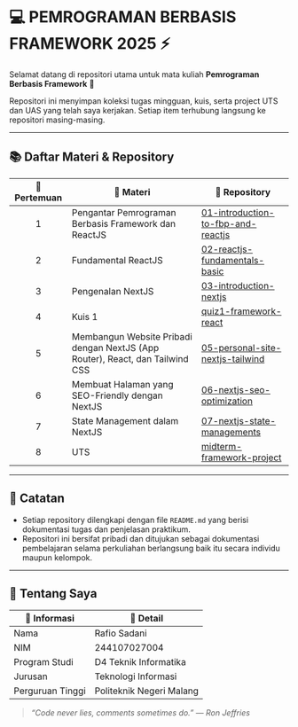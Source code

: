 # 💻 PEMROGRAMAN BERBASIS FRAMEWORK 2025 ⚡

Selamat datang di repositori utama untuk mata kuliah **Pemrograman Berbasis Framework** 🧠

Repositori ini menyimpan koleksi tugas mingguan, kuis, serta project UTS dan UAS yang telah saya kerjakan. Setiap item terhubung langsung ke repositori masing-masing.

---

## 📚 Daftar Materi & Repository

| 📅 Pertemuan | 📝 Materi                                                                                     | 🔗 Repository                                                                 |
|:------------:|-----------------------------------------------------------------------------------------------|-------------------------------------------------------------------------------|
| 1            | Pengantar Pemrograman Berbasis Framework dan ReactJS                                         | [01-introduction-to-fbp-and-reactjs](https://github.com/rafiosadani/01-introduction-to-fbp-and-reactjs) |
| 2            | Fundamental ReactJS                                                                           | [02-reactjs-fundamentals-basic](https://github.com/rafiosadani/02-reactjs-fundamentals-basic) |
| 3            | Pengenalan NextJS                                                                             | [03-introduction-nextjs](https://github.com/rafiosadani/03-introduction-nextjs)  |
| 4            | Kuis 1                                                                                        | [quiz1-framework-react](https://github.com/rafiosadani/quiz1-framework-react)    |
| 5            | Membangun Website Pribadi dengan NextJS (App Router), React, dan Tailwind CSS                | [05-personal-site-nextjs-tailwind](https://github.com/rafiosadani/05-personal-site-nextjs-tailwind) |
| 6            | Membuat Halaman yang SEO-Friendly dengan NextJS                                              | [06-nextjs-seo-optimization](https://github.com/rafiosadani/06-nextjs-seo-optimization) |
| 7            | State Management dalam NextJS                                                                 | [07-nextjs-state-managements](https://github.com/rafiosadani/07-nextjs-state-managements) |
| 8            | UTS                                                                                           | [midterm-framework-project](https://github.com/rafiosadani/midterm-framework-project) |

---

## 🧾 Catatan
- Setiap repository dilengkapi dengan file `README.md` yang berisi dokumentasi tugas dan penjelasan praktikum.  
- Repositori ini bersifat pribadi dan ditujukan sebagai dokumentasi pembelajaran selama perkuliahan berlangsung baik itu secara individu maupun kelompok.

---

## 🙋 Tentang Saya

| 🔖 Informasi       | 🧾 Detail                          |
|-------------------|-----------------------------------|
| Nama              | Rafio Sadani                      |
| NIM               | 244107027004                      |
| Program Studi     | D4 Teknik Informatika             |
| Jurusan           | Teknologi Informasi               |
| Perguruan Tinggi  | Politeknik Negeri Malang          |

> _“Code never lies, comments sometimes do.” — Ron Jeffries_
